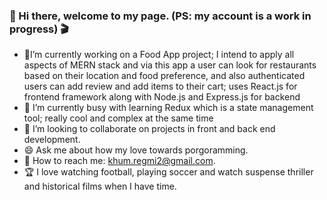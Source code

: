 
### 🌇 Hi there, welcome to my page. (PS: my account is a work in progress) 🎬
    

<!--
**khumRegmi/khumRegmi** is a ✨ _special_ ✨ repository because its `README.md` (this file) appears on your GitHub profile.

Here are some ideas to get you started:
-->
- 💬I’m currently working on a Food App project; I intend to apply all aspects of MERN stack and via this app a user can look for restaurants based on their          location and food preference, and also authenticated users can add review and add items to their cart; uses React.js for frontend framework along with Node.js and Express.js for backend
- 📝 I’m currently busy with learning Redux which is a state management tool; really cool and complex at the same time
- 👯 I’m looking to collaborate on projects in front and back end development.
- 😄 Ask me about how my love towards porgoramming.
- 📧 How to reach me: khum.regmi2@gmail.com.
- 🏆 I love watching football, playing soccer and watch suspense thriller and historical films when I have time.

